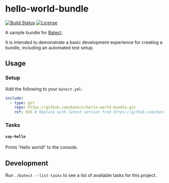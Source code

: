 # hello-world-bundle

[![Build Status](https://img.shields.io/github/workflow/status/batect/hello-world-bundle/Pipeline/master)](https://github.com/batect/hello-world-bundle/actions?query=workflow%3APipeline+branch%3Amaster)
[![License](https://img.shields.io/github/license/batect/hello-world-bundle.svg)](https://opensource.org/licenses/Apache-2.0)

A sample bundle for [Batect](https://batect.dev).

It is intended to demonstrate a basic development experience for creating a bundle, including an automated test setup.

## Usage

### Setup

Add the following to your `batect.yml`:

```yaml
include:
  - type: git
    repo: https://github.com/batect/hello-world-bundle.git
    ref: XXX # Replace with latest version from https://github.com/batect/hello-world-bundle/releases
```

### Tasks

#### `say-hello`

Prints 'Hello world!' to the console.

## Development

Run `./batect --list-tasks` to see a list of available tasks for this project.
